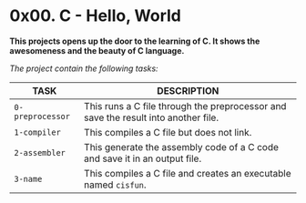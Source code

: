 # 0x00. C - Hello, World

**This projects opens up the door to the learning of C. It shows the awesomeness and the beauty of C language.**

*The project contain the following tasks:*

TASK | DESCRIPTION
--- | ---
`0-preprocessor` | This runs a C file through the preprocessor and save the result into another file.
`1-compiler` | This compiles a C file but does not link.
`2-assembler` | This generate the assembly code of a C code and save it in an output file.
`3-name` | This compiles a C file and creates an executable named `cisfun`.